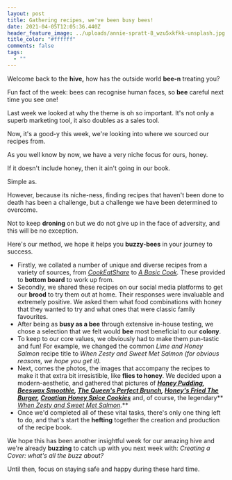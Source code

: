 ```yaml
---
layout: post
title: Gathering recipes, we've been busy bees!
date: 2021-04-05T12:05:36.440Z
header_feature_image: ../uploads/annie-spratt-8_wzu5xkfkk-unsplash.jpg
title_color: "#ffffff"
comments: false
tags:
  - ""
---
```

Welcome back to the **hive,** how has the outside world **bee-n** treating you?

Fun fact of the week: bees can recognise human faces, so **bee** careful next time you see one!

Last week we looked at why the theme is oh so important. It's not only a superb marketing tool, it also doubles as a sales tool. 

Now, it's a good-y this week, we're looking into where we sourced our recipes from.  

As you well know by now, we have a very niche focus for ours, honey. 

If it doesn't include honey, then it ain't going in our book.

Simple as. 

However, because its niche-ness, finding recipes that haven't been done to death has been a challenge, but a challenge we have been determined to overcome. 

Not to keep **droning** on but we do not give up in the face of adversity, and this will be no exception. 

Here's our method, we hope it helps you **buzzy-bees** in your journey to success.

* Firstly, we collated a number of unique and diverse recipes from a variety of sources, from *[CookEatShare](https://cookeatshare.com)* to *[A Basic Cook](http://www.abasiccook.com).* These provided to **bottom board** to work up from. 
* Secondly, we shared these recipes on our social media platforms to get our **brood** to try them out at home. Their responses were invaluable and extremely positive. We asked them what food combinations with honey that they wanted to try and what ones that were classic family favourites.
* After being as **busy as a bee** through extensive in-house testing, we chose a selection that we felt would **bee** most beneficial to our **colony**. 
* To keep to our core values, we obviously had to make them pun-tastic and fun! For example, we changed the common *Lime and Honey Salmon* recipe title to *When Zesty and Sweet Met Salmon (*for obvious reasons, we hope you get it)*.*
* Next, comes the photos, the images that accompany the recipes to make it that extra bit irresistible, like **flies to honey**. We decided upon a modern-aesthetic, and gathered that pictures of ***[Honey Pudding](https://bloggg-website.netlify.app/recipes/recipe6/), [Beeswax Smoothie](https://bloggg-website.netlify.app/recipes/recipe1/), [The Queen's Perfect Brunch](https://bloggg-website.netlify.app/recipes/recipe2/), [Honey's Fried The Burger](https://bloggg-website.netlify.app/recipes/recipe3/), [Croatian Honey Spice Cookies](https://bloggg-website.netlify.app/recipes/recipe4/)*** and, of course, the legendary** *[When Zesty and Sweet Met Salmon](https://bloggg-website.netlify.app/recipes/recipe5/).*** 
* Once we'd completed all of these vital tasks, there's only one thing left to do, and that's start the **hefting** together the creation and production of the recipe book.

We hope this has been another insightful week for our amazing hive and we're already **buzzing** to catch up with you next week with: *Creating a Cover: what's all the buzz about?*

Until then, focus on staying safe and happy during these hard time.